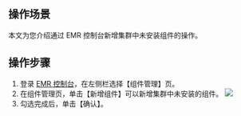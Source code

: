## 操作场景
本文为您介绍通过 EMR 控制台新增集群中未安装组件的操作。

## 操作步骤
1. 登录 [EMR 控制台](https://console.cloud.tencent.com/emr)，在左侧栏选择【组件管理】页。
2. 在组件管理页，单击【新增组件】可以新增集群中未安装的组件。
![](https://main.qcloudimg.com/raw/c2282fd1fb313b18c747897276b464fa.png)
3. 勾选完成后，单击【确认】。
